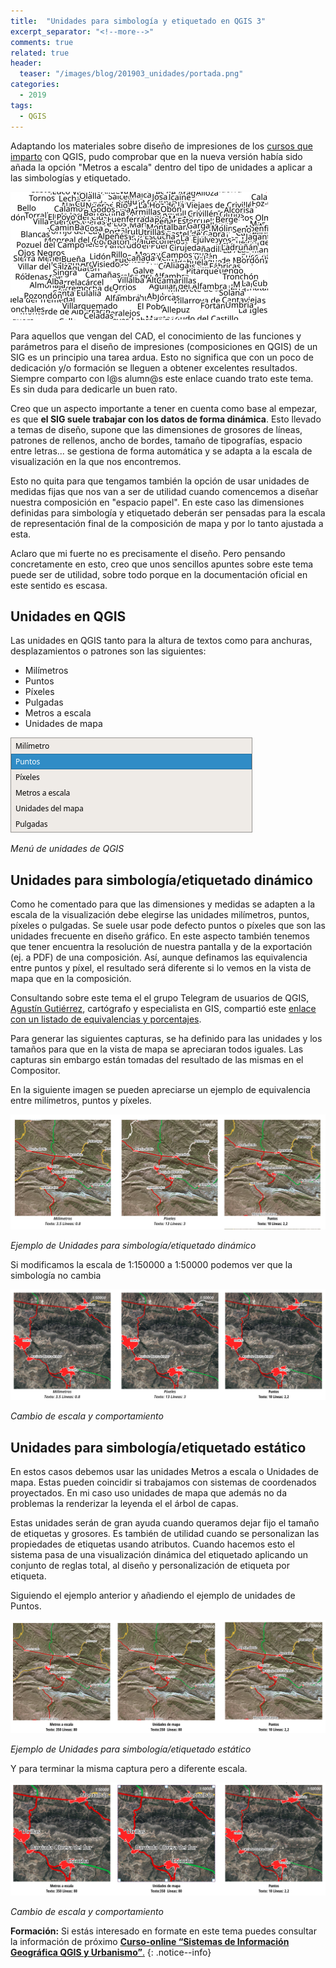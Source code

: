 ```yaml
---
title:  "Unidades para simbología y etiquetado en QGIS 3"
excerpt_separator: "<!--more-->"
comments: true
related: true
header:
  teaser: "/images/blog/201903_unidades/portada.png" 
categories: 
  - 2019
tags:
  - QGIS
---
```


Adaptando los materiales sobre diseño de impresiones de los [cursos que imparto](http://www.sigdeletras.com/formacion/) con QGIS, pudo comprobar que en la nueva versión había sido añada la opción "Metros a escala" dentro del tipo de unidades a aplicar a las simbologías y etiquetado.

![Etiquetastolocas](/images/blog/201903_unidades/portada.png)

Para aquellos que vengan del CAD, el conocimiento de las funciones y parámetros para el diseño de impresiones (composiciones en QGIS) de un SIG es un principio una tarea ardua. Esto no significa que con un poco de dedicación y/o formación se lleguen a obtener  excelentes resultados. Siempre comparto con l@s alumn@s este enlace cuando trato este tema. Es sin duda para dedicarle un buen rato.

Creo que un aspecto importante a tener en cuenta como base al empezar, es que **el SIG suele trabajar con los datos de forma dinámica**. Esto llevado a temas de diseño, supone que las dimensiones de grosores de líneas, patrones de rellenos, ancho de bordes, tamaño de tipografías, espacio entre letras... se gestiona de forma automática y se adapta a la escala de visualización en la que nos encontremos.

Esto no quita para que tengamos también la opción de usar unidades de medidas fijas que nos van a ser de utilidad cuando comencemos a diseñar nuestra composición en "espacio papel". En este caso las dimensiones definidas para simbología y etiquetado deberán ser pensadas para la escala de representación final  de la composición de mapa y por lo tanto ajustada a esta.

Aclaro que mi fuerte no es precisamente el diseño. Pero pensando concretamente en esto, creo que unos sencillos apuntes sobre este tema puede ser de utilidad, sobre todo porque en la documentación oficial en este sentido es escasa.

## Unidades en QGIS

Las unidades en QGIS tanto para la altura de textos como para anchuras, desplazamientos o patrones son las siguientes:

- Milímetros
- Puntos
- Píxeles
- Pulgadas
- Metros a escala
- Unidades de mapa

![Menú de unidades de QGIS](/images/blog/201903_unidades/menu_unidades.png)

*Menú de unidades de QGIS*

## Unidades para simbología/etiquetado dinámico

Como he comentado para que las dimensiones y medidas se adapten a la escala de la visualización debe elegirse las unidades milímetros, puntos, píxeles o pulgadas. Se suele usar pode defecto puntos o píxeles que son las unidades frecuente en diseño gráfico. En este aspecto también tenemos que tener encuentra la resolución de nuestra pantalla y de la exportación (ej. a PDF) de una composición. Así, aunque definamos las equivalencia entre puntos y píxel, el resultado será diferente si lo vemos en la vista de mapa que en la composición.

Consultando sobre este tema el el grupo Telegram de usuarios de QGIS, [Agustín Gutiérrez](https://www.linkedin.com/in/agustingutierrezfornes/), cartógrafo y especialista en GIS, compartió este [enlace con un listado de equivalencias y porcentajes](https://reeddesign.co.uk/test/points-pixels.html).

Para generar las siguientes capturas, se ha definido para las unidades y los tamaños para que en la vista de mapa se apreciaran todos iguales. Las capturas sin embargo están tomadas del resultado de las mismas en el Compositor. 

En la siguiente imagen se pueden apreciarse un ejemplo de equivalencia entre milímetros, puntos y píxeles.

![Ejemplo de Unidades para simbología/etiquetado dinámico](/images/blog/201903_unidades/puntos_150.png)

*Ejemplo de Unidades para simbología/etiquetado dinámico*


Si modificamos la escala de 1:150000 a 1:50000 podemos ver que la simbología no cambia 

![Ejemplo de Unidades para simbología/etiquetado dinámico](/images/blog/201903_unidades/puntos_50.png)

*Cambio de escala y comportamiento*


##  Unidades para simbología/etiquetado estático

En estos casos debemos usar las unidades Metros a escala o Unidades de mapa. Estas pueden coincidir si trabajamos con sistemas de coordenados proyectados.  En mi caso uso unidades de mapa que además no da problemas la renderizar la leyenda el el árbol de capas.

Estas unidades serán de gran ayuda cuando queramos dejar fijo el tamaño de etiquetas y grosores. Es también de utilidad cuando se personalizan las propiedades de etiquetas usando atributos. Cuando hacemos esto el sistema pasa de una visualización dinámica del etiquetado  aplicando un conjunto de reglas total, al diseño y personalización de etiqueta por etiqueta. 

Siguiendo el ejemplo anterior y añadiendo el ejemplo de unidades de Puntos.

![Ejemplo de Unidades para simbología/etiquetado dinámico](/images/blog/201903_unidades/unidades_150.png)

*Ejemplo de Unidades para simbología/etiquetado estático*

Y para terminar la misma captura pero a diferente escala.

![Ejemplo de Unidades para simbología/etiquetado dinámico](/images/blog/201903_unidades/unidades_50.png)

*Cambio de escala y comportamiento*

**Formación:** Si estás interesado en formate en este tema puedes consultar la información de próximo [**Curso-online “Sistemas de Información Geográfica QGIS y Urbanismo”**.](http://www.sigdeletras.com/2019/curso_on_line_sistemas_de_informacion_geografica_qgis_y_urbanismo_3_edicion/)
{: .notice--info}




